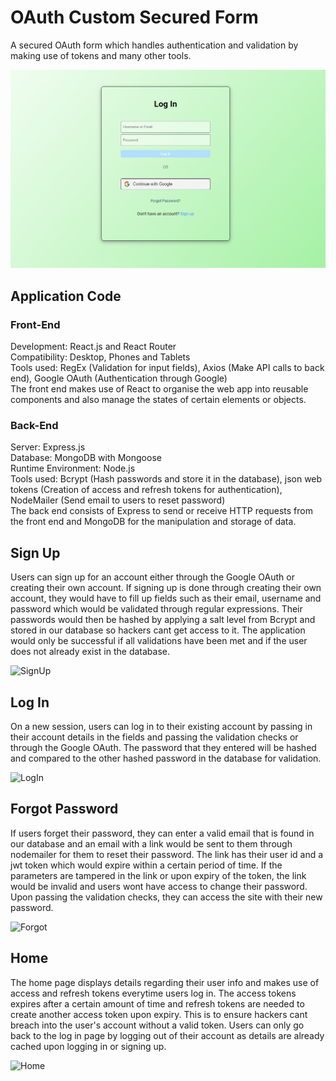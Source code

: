 # OAuth Custom Secured Form
A secured OAuth form which handles authentication and validation by making use of tokens and many other tools.

![OAuth](/assets/oauth.PNG)

## Application Code
### Front-End
Development: React.js and React Router  
Compatibility: Desktop, Phones and Tablets  
Tools used: RegEx (Validation for input fields), Axios (Make API calls to back end), Google OAuth (Authentication through Google)  
The front end makes use of React to organise the web app into reusable components and also manage the states of certain elements or objects.

### Back-End
Server: Express.js  
Database: MongoDB with Mongoose  
Runtime Environment: Node.js  
Tools used: Bcrypt (Hash passwords and store it in the database), json web tokens (Creation of access and refresh tokens for authentication), NodeMailer (Send email to users to reset password)  
The back end consists of Express to send or receive HTTP requests from the front end and MongoDB for the manipulation and storage of data.

## Sign Up
Users can sign up for an account either through the Google OAuth or creating their own account. If signing up is done through creating their own account, they would have to fill up fields such as their email, username and password which would be validated through regular expressions. Their passwords would then be hashed by applying a salt level from Bcrypt and stored in our database so hackers cant get access to it. The application would only be successful if all validations have been met and if the user does not already exist in the database.

![SignUp](/assets/signup.gif)

## Log In
On a new session, users can log in to their existing account by passing in their account details in the fields and passing the validation checks or through the Google OAuth. The password that they entered will be hashed and compared to the other hashed password in the database for validation.

![LogIn](/assets/login.gif)

## Forgot Password
If users forget their password, they can enter a valid email that is found in our database and an email with a link would be sent to them through nodemailer for them to reset their password. The link has their user id and a jwt token which would expire within a certain period of time. If the parameters are tampered in the link or upon expiry of the token, the link would be invalid and users wont have access to change their password. Upon passing the validation checks, they can access the site with their new password.

![Forgot](/assets/forgot.gif)

## Home
The home page displays details regarding their user info and makes use of access and refresh tokens everytime users log in. The access tokens expires after a certain amount of time and refresh tokens are needed to create another access token upon expiry. This is to ensure hackers cant breach into the user's account without a valid token. Users can only go back to the log in page by logging out of their account as details are already cached upon logging in or signing up.

![Home](/assets/home.gif)
